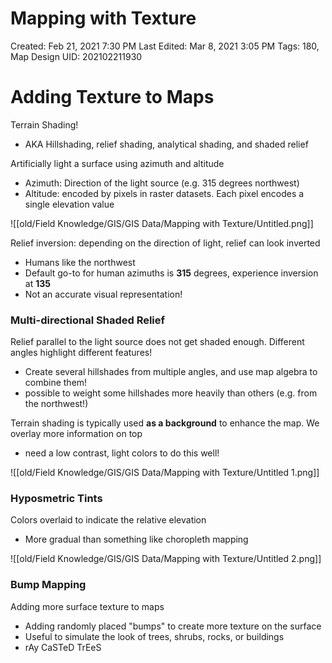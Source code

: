 # Mapping with Texture

Created: Feb 21, 2021 7:30 PM
Last Edited: Mar 8, 2021 3:05 PM
Tags: 180, Map Design
UID: 202102211930

# Adding Texture to Maps

Terrain Shading!

- AKA Hillshading, relief shading, analytical shading, and shaded relief

Artificially light a surface using azimuth and altitude

- Azimuth: Direction of the light source (e.g. 315 degrees northwest)
- Altitude: encoded by pixels in raster datasets. Each pixel encodes a single elevation value

![[old/Field Knowledge/GIS/GIS Data/Mapping with Texture/Untitled.png]]

Relief inversion: depending on the direction of light, relief can look inverted

- Humans like the northwest
- Default go-to for human azimuths is **315** degrees, experience inversion at **135**
- Not an accurate visual representation!

### Multi-directional Shaded Relief

Relief parallel to the light source does not get shaded enough. Different angles highlight different features!

- Create several hillshades from multiple angles, and use map algebra to combine them!
- possible to weight some hillshades more heavily than others (e.g. from the northwest!)

Terrain shading is typically used **as a background** to enhance the map. We overlay more information on top

- need a low contrast, light colors to do this well!

![[old/Field Knowledge/GIS/GIS Data/Mapping with Texture/Untitled 1.png]]

### Hyposmetric Tints

Colors overlaid to indicate the relative elevation

- More gradual than something like choropleth mapping

![[old/Field Knowledge/GIS/GIS Data/Mapping with Texture/Untitled 2.png]]

### Bump Mapping

Adding more surface texture to maps

- Adding randomly placed "bumps" to create more texture on the surface
- Useful to simulate the look of trees, shrubs, rocks, or buildings
- rAy CaSTeD TrEeS